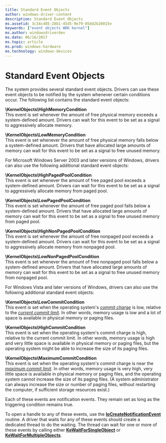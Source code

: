 ```yaml
---
title: Standard Event Objects
author: windows-driver-content
description: Standard Event Objects
ms.assetid: 3c34c485-28b1-45d5-9e79-05dd2b26015e
keywords: ["event objects WDK kernel"]
ms.author: windowsdriverdev
ms.date: 06/16/2017
ms.topic: article
ms.prod: windows-hardware
ms.technology: windows-devices
---
```


# Standard Event Objects





The system provides several standard event objects. Drivers can use these event objects to be notified by the system whenever certain conditions occur. The following list contains the standard event objects:

<a href="" id="-kernelobjects-highmemorycondition"></a>**\\KernelObjects\\HighMemoryCondition**  
This event is set whenever the amount of free physical memory exceeds a system-defined amount. Drivers can wait for this event to be set as a signal to aggressively allocate memory.

<a href="" id="-kernelobjects-lowmemorycondition"></a>**\\KernelObjects\\LowMemoryCondition**  
This event is set whenever the amount of free physical memory falls below a system-defined amount. Drivers that have allocated large amounts of memory can wait for this event to be set as a signal to free unused memory.

For Microsoft Windows Server 2003 and later versions of Windows, drivers can also use the following additional standard event objects:

<a href="" id="-kernelobjects-highpagedpoolcondition"></a>**\\KernelObjects\\HighPagedPoolCondition**  
This event is set whenever the amount of free paged pool exceeds a system-defined amount. Drivers can wait for this event to be set as a signal to aggressively allocate memory from paged pool.

<a href="" id="-kernelobjects-lowpagedpoolcondition"></a>**\\KernelObjects\\LowPagedPoolCondition**  
This event is set whenever the amount of free paged pool falls below a system-defined amount. Drivers that have allocated large amounts of memory can wait for this event to be set as a signal to free unused memory from paged pool.

<a href="" id="-kernelobjects-highnonpagedpoolcondition"></a>**\\KernelObjects\\HighNonPagedPoolCondition**  
This event is set whenever the amount of free nonpaged pool exceeds a system-defined amount. Drivers can wait for this event to be set as a signal to aggressively allocate memory from nonpaged pool.

<a href="" id="-kernelobjects-lownonpagedpoolcondition"></a>**\\KernelObjects\\LowNonPagedPoolCondition**  
This event is set whenever the amount of free nonpaged pool falls below a system-defined amount. Drivers that have allocated large amounts of memory can wait for this event to be set as a signal to free unused memory from nonpaged pool.

For Windows Vista and later versions of Windows, drivers can also use the following additional standard event objects:

<a href="" id="-kernelobjects-lowcommitcondition"></a>**\\KernelObjects\\LowCommitCondition**  
This event is set when the operating system's [*commit charge*](https://msdn.microsoft.com/library/windows/hardware/ff556274#wdkgloss-commit-charge) is low, relative to the [*current commit limit*](https://msdn.microsoft.com/library/windows/hardware/ff556274#wdkgloss-current-commit-limit). In other words, memory usage is low and a lot of space is available in physical memory or paging files.

<a href="" id="-kernelobjects-highcommitcondition"></a>**\\KernelObjects\\HighCommitCondition**  
This event is set when the operating system's commit charge is high, relative to the current commit limit. In other words, memory usage is high and very little space is available in physical memory or paging files, but the operating system might be able to increase the size of its paging files.

<a href="" id="-kernelobjects-maximumcommitcondition"></a>**\\KernelObjects\\MaximumCommitCondition**  
This event is set when the operating system's commit charge is near the [*maximum commit limit*](https://msdn.microsoft.com/library/windows/hardware/ff556308#wdkgloss-maximum-commit-limit). In other words, memory usage is very high, very little space is available in physical memory or paging files, and the operating system cannot increase the size of its paging files. (A system administrator can always increase the size or number of paging files, without restarting the computer, if sufficient storage resources exist.)

Each of these events are notification events. They remain set as long as the triggering condition remains true.

To open a handle to any of these events, use the [**IoCreateNotificationEvent**](https://msdn.microsoft.com/library/windows/hardware/ff549039) routine. A driver that waits for any of these events should create a dedicated thread to do the waiting. The thread can wait for one or more of these events by calling either [**KeWaitForSingleObject**](https://msdn.microsoft.com/library/windows/hardware/ff553350) or [**KeWaitForMultipleObjects**](https://msdn.microsoft.com/library/windows/hardware/ff553324).

 

 




